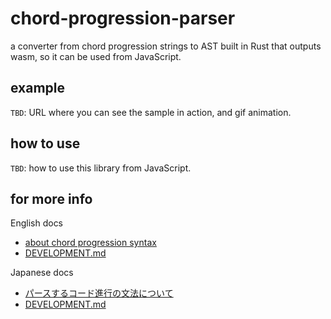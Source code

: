 # chord-progression-parser

a converter from chord progression strings to AST built in Rust that outputs wasm, so it can be used from JavaScript.

## example

`TBD`: URL where you can see the sample in action, and gif animation.

## how to use

`TBD`: how to use this library from JavaScript.

## for more info

English docs

- [about chord progression syntax](./_docs/en/about-chord-progression-syntax.md)
- [DEVELOPMENT.md](./DEVELOPMENT.md)

Japanese docs

- [パースするコード進行の文法について](./_docs/ja/about-chord-progression-syntax.md)
- [DEVELOPMENT.md](./DEVELOPMENT.md)
